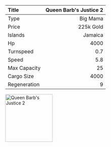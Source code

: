 |Title        | Queen Barb's Justice 2
|:-|-:
|Type         | Big Mama     
|Price        | 225k Gold    
|Islands      | Jamaica
|Hp           | 4000
|Turnspeed    | 0.7
|Speed        | 5.8
|Max Capacity | 25
|Cargo Size   | 4000
|Regeneration | 9

<img src="/assets/img/ships/qbj.png" alt="Queen Barb's Justice 2" width="150px" length="150px">
